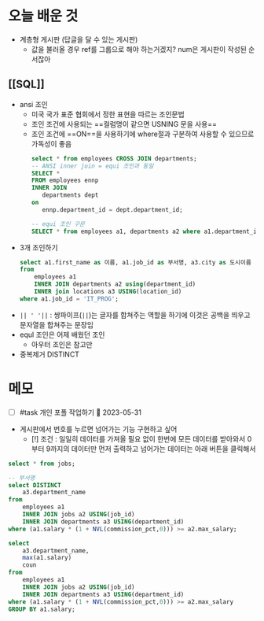 # 오늘 배운 것
- 계층형 게시판 (답글을 달 수 있는 게시판)
	- 값을 불러올 경우 ref를 그룹으로 해야 하는거겠지? num은 게시판이 작성된 순서잖아
## [[SQL]]
- ansi 조인 
	- 미국 국가 표준 협회에서 정한 표현을 따르는 조인문법
	- 조인 조건에 사용되는 ==컬럼명이 같으면 USNING 문을 사용==
	- 조인 조건에 ==ON==을 사용하기에 where절과 구분하여 사용할 수 있으므로 가독성이 좋음
		```sql
		select * from employees CROSS JOIN departments;
		-- ANSI inner join = equi 조인과 동일
		SELECT * 
		FROM employees ennp
		INNER JOIN
		   departments dept
		on
		   ennp.department_id = dept.department_id;
		
		-- equi 조인 구문
		SELECT * from employees a1, departments a2 where a1.department_id = a2.department_id;
		```
- 3개 조인하기 
	```sql
	select a1.first_name as 이름, a1.job_id as 부서명, a3.city as 도시이름
	from 
	    employees a1
	    INNER JOIN departments a2 using(department_id)
	    INNER join locations a3 USING(location_id)
	where a1.job_id = 'IT_PROG';
	```
- `|| ' '||` : 쌍파이프(`||`)는 글자를 합쳐주는 역할을 하기에 이것은 공백을 띄우고 문자열을 합쳐주는 문장임
- equl 조인은 어제 배웠던 조인 
	- 아우터 조인은 참고만
- 중복제거 DISTINCT

# 메모
- [ ] #task 개인 포폴 작업하기 📅 2023-05-31
- 게시판에서 번호를 누르면 넘어가는 기능 구현하고 싶어
	- [!] 조건 : 일일히 데이터를 가져올 필요 없이 한번에 모든 데이터를 받아와서 0부터 9까지의 데이터만 먼저 출력하고 넘어가는 데이터는 아래 버튼을 클릭해서 

```sql
select * from jobs;

-- 부서명 
select DISTINCT
    a3.department_name
from 
    employees a1
    INNER JOIN jobs a2 USING(job_id)
    INNER JOIN departments a3 USING(department_id)
where (a1.salary * (1 + NVL(commission_pct,0))) >= a2.max_salary;

select
    a3.department_name, 
    max(a1.salary)
    coun
from 
    employees a1
    INNER JOIN jobs a2 USING(job_id)
    INNER JOIN departments a3 USING(department_id)
where (a1.salary * (1 + NVL(commission_pct,0))) >= a2.max_salary
GROUP BY a1.salary;

```